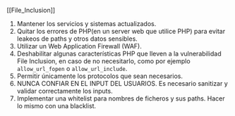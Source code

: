 [[File_Inclusion]]
1. Mantener los servicios y sistemas actualizados.
2. Quitar los errores de PHP(en un server web que utilice PHP) para evitar leakeos de paths y otros datos sensibles.
3. Utilizar un Web Application Firewall (WAF).
4. Deshabilitar algunas características PHP que lleven a la vulnerabilidad File Inclusion, en caso de no necesitarlo, como por ejemplo `allow_url_fopen` o `allow_url_include`.
5. Permitir únicamente los protocolos que sean necesarios.
6. NUNCA CONFIAR EN EL INPUT DEL USUARIOS. Es necesario sanitizar y validar correctamente los inputs.
7. Implementar una whitelist para nombres de ficheros y sus paths. Hacer lo mismo con una blacklist.